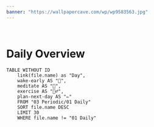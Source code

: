 ```yaml
---
banner: "https://wallpapercave.com/wp/wp9583563.jpg"
---
```

⠀
# Daily Overview
 
```dataview
TABLE WITHOUT ID
	link(file.name) as "Day",
	wake-early AS "🌄",
	meditate AS "🧘",
	exercise AS "🏃‍♂️",
	plan-next-day AS "✏️"
	FROM "03 Periodic/01 Daily" 
	SORT file.name DESC
	LIMIT 30
	WHERE file.name != "01 Daily"
```
 
